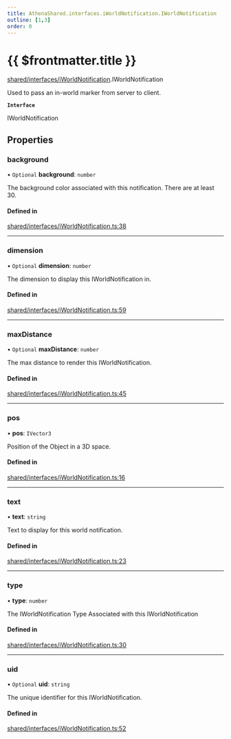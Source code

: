 ```yaml
---
title: AthenaShared.interfaces.iWorldNotification.IWorldNotification
outline: [1,3]
order: 0
---
```


# {{ $frontmatter.title }}


[shared/interfaces/iWorldNotification](../modules/shared_interfaces_iWorldNotification.md).IWorldNotification

Used to pass an in-world marker from server to client.

**`Interface`**

IWorldNotification

## Properties

### background

• `Optional` **background**: `number`

The background color associated with this notification.
There are at least 30.

#### Defined in

[shared/interfaces/iWorldNotification.ts:38](https://github.com/Stuyk/altv-athena/blob/d9ae327/src/core/shared/interfaces/iWorldNotification.ts#L38)

___

### dimension

• `Optional` **dimension**: `number`

The dimension to display this IWorldNotification in.

#### Defined in

[shared/interfaces/iWorldNotification.ts:59](https://github.com/Stuyk/altv-athena/blob/d9ae327/src/core/shared/interfaces/iWorldNotification.ts#L59)

___

### maxDistance

• `Optional` **maxDistance**: `number`

The max distance to render this IWorldNotification.

#### Defined in

[shared/interfaces/iWorldNotification.ts:45](https://github.com/Stuyk/altv-athena/blob/d9ae327/src/core/shared/interfaces/iWorldNotification.ts#L45)

___

### pos

• **pos**: `IVector3`

Position of the Object in a 3D space.

#### Defined in

[shared/interfaces/iWorldNotification.ts:16](https://github.com/Stuyk/altv-athena/blob/d9ae327/src/core/shared/interfaces/iWorldNotification.ts#L16)

___

### text

• **text**: `string`

Text to display for this world notification.

#### Defined in

[shared/interfaces/iWorldNotification.ts:23](https://github.com/Stuyk/altv-athena/blob/d9ae327/src/core/shared/interfaces/iWorldNotification.ts#L23)

___

### type

• **type**: `number`

The IWorldNotification Type Associated with this IWorldNotification

#### Defined in

[shared/interfaces/iWorldNotification.ts:30](https://github.com/Stuyk/altv-athena/blob/d9ae327/src/core/shared/interfaces/iWorldNotification.ts#L30)

___

### uid

• `Optional` **uid**: `string`

The unique identifier for this IWorldNotification.

#### Defined in

[shared/interfaces/iWorldNotification.ts:52](https://github.com/Stuyk/altv-athena/blob/d9ae327/src/core/shared/interfaces/iWorldNotification.ts#L52)
